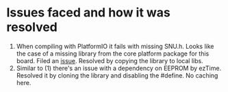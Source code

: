 # Issues faced and how it was resolved

1. When compiling with PlatformIO it fails with missing SNU.h. Looks like
the case of a missing library from the core platform package for this board. 
Filed an [issue](https://github.com/platformio/platform-atmelsam/issues/123).
Resolved by copying the library to local libs.
2. Similar to (1) there's an issue with a dependency on EEPROM by ezTime. Resolved it by cloning the library and 
disabling the #define. No caching here.
